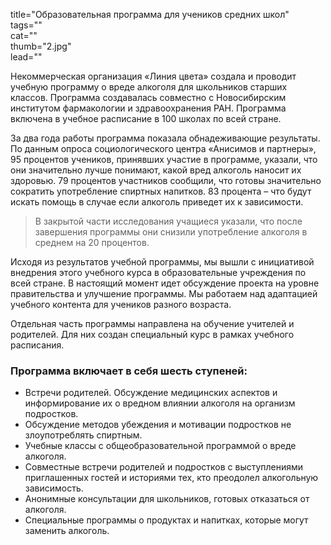 title="Образовательная программа для учеников средних школ"  
tags=""  
cat=""  
thumb="2.jpg"  
lead=""  

Некоммерческая организация «Линия цвета» создала и проводит учебную программу о вреде алкоголя для школьников старших классов. Программа создавалась совместно с Новосибирским институтом фармакологии и здравоохранения РАН. Программа включена в учебное расписание в 100 школах по всей стране.

За два года работы программа показала обнадеживающие результаты. По данным опроса социологического центра «Анисимов и партнеры», 95 процентов учеников, принявших участие в программе, указали, что они значительно лучше понимают, какой вред алкоголь наносит их здоровью. 79 процентов участников сообщили, что готовы значительно сократить употребление спиртных напитков. 83 процента – что будут искать помощь в случае если алкоголь приведет их к зависимости.

> В закрытой части исследования учащиеся указали, что после завершения программы они снизили употребление алкоголя в среднем на 20 процентов.

Исходя из результатов учебной программы, мы вышли с инициативой внедрения этого учебного курса в образовательные учреждения по всей стране. В настоящий момент идет обсуждение проекта на уровне правительства и улучшение программы. Мы работаем над адаптацией учебного контента для учеников разного возраста.

Отдельная часть программы направлена на обучение учителей и родителей. Для них создан специальный курс в рамках учебного расписания.

### Программа включает в себя шесть ступеней:

* Встречи родителей. Обсуждение медицинских аспектов и информирование их о вредном влиянии алкоголя на организм подростков.
* Обсуждение методов убеждения и мотивации подростков не злоупотреблять спиртным.
* Учебные классы с общеобразовательной программой о вреде алкоголя.
* Совместные встречи родителей и подростков с выступлениями приглашенных гостей и историями тех, кто преодолел алкогольную зависимость.
* Анонимные консультации для школьников, готовых отказаться от алкоголя.
* Специальные программы о продуктах и напитках, которые могут заменить алкоголь.
